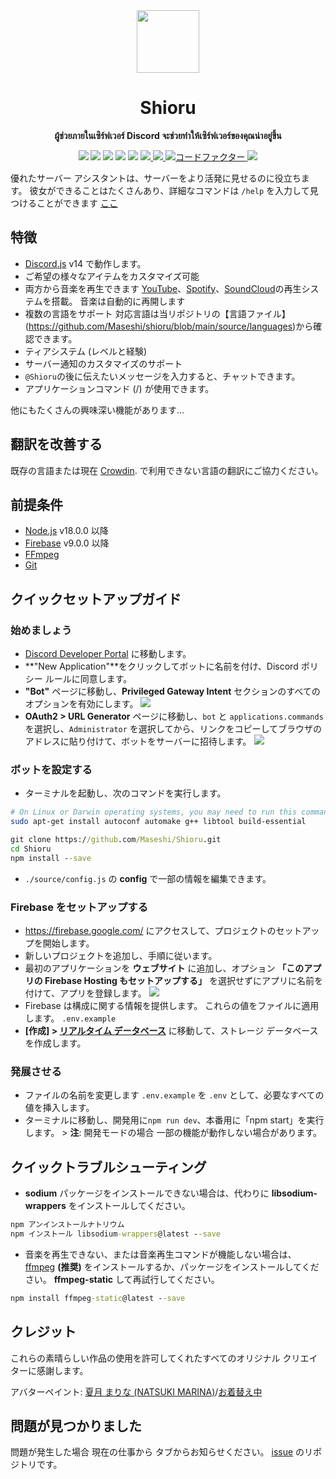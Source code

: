 <div align="center">
  <img src="https://raw.githubusercontent.com/Maseshi/Shioru/main/assets/icons/favicon-circle.png" width="100" />
  <strong>
    <h1>Shioru</h2>
    <p>ผู้ช่วยภายในเซิร์ฟเวอร์ Discord จะช่วยทำให้เซิร์ฟเวอร์ของคุณน่าอยู่ขึ้น</p>
  </strong>
  <img src="https://img.shields.io/badge/discord.js-v14-7354F6?logo=discord&logoColor=white" />
  <img src="https://img.shields.io/github/stars/Maseshi/Shioru.svg?logo=github" />
  <img src="https://img.shields.io/github/v/release/Maseshi/Shioru" />
  <img src="https://img.shields.io/github/license/Maseshi/Shioru.svg?logo=github" />
  <img src="https://img.shields.io/github/last-commit/Maseshi/Shioru" />
  <a title="Status" target="_blank" href="https://shioru.statuspage.io/">
    <img src="https://img.shields.io/badge/dynamic/json?logo=google-cloud&logoColor=white&label=status&query=status.indicator&url=https%3A%2F%2Fq60yrzp0cbgg.statuspage.io%2Fapi%2Fv2%2Fstatus.json" />
  </a>
  <a title="クラウディン" target="_blank" href="https://crowdin.com/project/shioru">
    <img src="https://badges.crowdin.net/shioru/localized.svg" />
  </a>
  <a title="コードファクター" target="_blank" href="https://www.codefactor.io/repository/github/maseshi/shioru">
    <img src="https://www.codefactor.io/repository/github/maseshi/shioru/badge" alt="コードファクター" />
  </a>
  <a title="トップ.gg" target="_blank" href="https://top.gg/bot/704706906505347183">
    <img src="https://top.gg/api/widget/upvotes/704706906505347183.svg" />
  </a>
</div>

優れたサーバー アシスタントは、サーバーをより活発に見せるのに役立ちます。 彼女ができることはたくさんあり、詳細なコマンドは `/help` を入力して見つけることができます [ここ](https://discord.com/api/oauth2/authorize?client_id=704706906505347183&permissions=8&scope=applications.commands%20bot&redirect_uri=https%3A%2F%2Fshiorus.web.app%2Fthanks-you)

<div align="center">
  <a href="https://github.com/Maseshi/Shioru/tree/main/documents">
    </img>
  </a>
</div>

## 特徴

- [Discord.js](https://discord.js.org/) v14 で動作します。
- ご希望の様々なアイテムをカスタマイズ可能
- 両方から音楽を再生できます [YouTube](https://www.youtube.com/)、[Spotify](https://www.spotify.com/)、[SoundCloud](https://soundcloud.com/)の再生システムを搭載。 音楽は自動的に再開します
- 複数の言語をサポート 対応言語は当リポジトリの【言語ファイル】(https://github.com/Maseshi/shioru/blob/main/source/languages)から確認できます。
- ティアシステム (レベルと経験)
- サーバー通知のカスタマイズのサポート
- `@Shioru`の後に伝えたいメッセージを入力すると、チャットできます。
- アプリケーションコマンド (/) が使用できます。

他にもたくさんの興味深い機能があります...

## 翻訳を改善する

既存の言語または現在 [Crowdin](https://crowdin.com/project/shioru-bot). で利用できない言語の翻訳にご協力ください。

## 前提条件

- [Node.js](https://nodejs.org/) v18.0.0 以降
- [Firebase](https://firebase.google.com/) v9.0.0 以降
- [FFmpeg](https://www.ffmpeg.org/download.html)
- [Git](https://git-scm.com/downloads)

## クイックセットアップガイド

### 始めましょう

- [Discord Developer Portal](https://discord.com/developers/applications) に移動します。
- **"New Application"**をクリックしてボットに名前を付け、Discord ポリシー ルールに同意します。
- **"Bot"** ページに移動し、**Privileged Gateway Intent** セクションのすべてのオプションを有効にします。 ![](https://raw.githubusercontent.com/Maseshi/Shioru/main/assets/images/discord-developer-portal-privileged-gateway-intents.png)
- **OAuth2 > URL Generator** ページに移動し、`bot` と `applications.commands` を選択し、`Administrator` を選択してから、リンクをコピーしてブラウザのアドレスに貼り付けて、ボットをサーバーに招待します。 ![](https://raw.githubusercontent.com/Maseshi/Shioru/main/assets/images/discord-developer-portal-scopes.png)

### ボットを設定する

- ターミナルを起動し、次のコマンドを実行します。

```sh
# On Linux or Darwin operating systems, you may need to run this command.
sudo apt-get install autoconf automake g++ libtool build-essential
```

```bat
git clone https://github.com/Maseshi/Shioru.git
cd Shioru
npm install --save
```

- `./source/config.js` の **config** で一部の情報を編集できます。

### Firebase をセットアップする

- https://firebase.google.com/ にアクセスして、プロジェクトのセットアップを開始します。
- 新しいプロジェクトを追加し、手順に従います。
- 最初のアプリケーションを **ウェブサイト** に追加し、オプション **「このアプリの Firebase Hosting もセットアップする」** を選択せず​​にアプリに名前を付けて、アプリを登録します。 ![](https://raw.githubusercontent.com/Maseshi/Shioru/main/assets/images/firebase-setup-web-application.png)
- Firebase は構成に関する情報を提供します。 これらの値をファイルに適用します。 `.env.example`
- **[作成] > [リアルタイム データベース](https://console.firebase.google.com/u/0/project/_/database/data)** に移動して、ストレージ データベースを作成します。

### 発展させる

- ファイルの名前を変更します `.env.example` を `.env` として、必要なすべての値を挿入します。
- ターミナルに移動し、開発用に`npm run dev`、本番用に「npm start」を実行します。 > **注**: 開発モードの場合 一部の機能が動作しない場合があります。

## クイックトラブルシューティング

- **sodium** パッケージをインストールできない場合は、代わりに **libsodium-wrappers** をインストールしてください。
```bat
npm アンインストールナトリウム
npm インストール libsodium-wrappers@latest --save
```
- 音楽を再生できない、または音楽再生コマンドが機能しない場合は、[ffmpeg](https://ffmpeg.org/download.html) **(推奨)** をインストールするか、パッケージをインストールしてください。 **ffmpeg-static** して再試行してください。
```bat
npm install ffmpeg-static@latest --save
```

## クレジット

これらの素晴らしい作品の使用を許可してくれたすべてのオリジナル クリエイターに感謝します。

アバターペイント: [夏月 まりな (NATSUKI MARINA)](https://www.pixiv.net/en/users/482462)/[お着替え中](https://www.pixiv.net/en/artworks/76075098)

## 問題が見つかりました

問題が発生した場合 現在の仕事から タブからお知らせください。 [issue](https://github.com/Maseshi/Shioru/issues) のリポジトリです。
